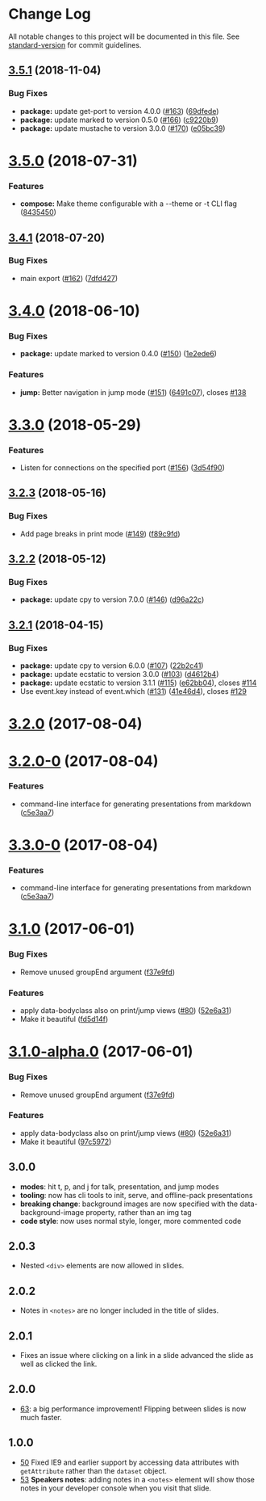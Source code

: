 # Change Log

All notable changes to this project will be documented in this file. See [standard-version](https://github.com/conventional-changelog/standard-version) for commit guidelines.

<a name="3.5.1"></a>
## [3.5.1](https://github.com/tmcw/big/compare/v3.5.0...v3.5.1) (2018-11-04)


### Bug Fixes

* **package:** update get-port to version 4.0.0 ([#163](https://github.com/tmcw/big/issues/163)) ([69dfede](https://github.com/tmcw/big/commit/69dfede))
* **package:** update marked to version 0.5.0 ([#166](https://github.com/tmcw/big/issues/166)) ([c9220b9](https://github.com/tmcw/big/commit/c9220b9))
* **package:** update mustache to version 3.0.0 ([#170](https://github.com/tmcw/big/issues/170)) ([e05bc39](https://github.com/tmcw/big/commit/e05bc39))



<a name="3.5.0"></a>
# [3.5.0](https://github.com/tmcw/big/compare/v3.4.1...v3.5.0) (2018-07-31)


### Features

* **compose:** Make theme configurable with a --theme or -t CLI flag ([8435450](https://github.com/tmcw/big/commit/8435450))



<a name="3.4.1"></a>
## [3.4.1](https://github.com/tmcw/big/compare/v3.4.0...v3.4.1) (2018-07-20)


### Bug Fixes

* main export ([#162](https://github.com/tmcw/big/issues/162)) ([7dfd427](https://github.com/tmcw/big/commit/7dfd427))



<a name="3.4.0"></a>
# [3.4.0](https://github.com/tmcw/big/compare/v3.3.0...v3.4.0) (2018-06-10)


### Bug Fixes

* **package:** update marked to version 0.4.0 ([#150](https://github.com/tmcw/big/issues/150)) ([1e2ede6](https://github.com/tmcw/big/commit/1e2ede6))


### Features

* **jump:** Better navigation in jump mode ([#151](https://github.com/tmcw/big/issues/151)) ([6491c07](https://github.com/tmcw/big/commit/6491c07)), closes [#138](https://github.com/tmcw/big/issues/138)



<a name="3.3.0"></a>
# [3.3.0](https://github.com/tmcw/big/compare/v3.2.3...v3.3.0) (2018-05-29)


### Features

* Listen for connections on the specified port ([#156](https://github.com/tmcw/big/issues/156)) ([3d54f90](https://github.com/tmcw/big/commit/3d54f90))



<a name="3.2.3"></a>
## [3.2.3](https://github.com/tmcw/big/compare/v3.2.2...v3.2.3) (2018-05-16)


### Bug Fixes

* Add page breaks in print mode ([#149](https://github.com/tmcw/big/issues/149)) ([f89c9fd](https://github.com/tmcw/big/commit/f89c9fd))



<a name="3.2.2"></a>
## [3.2.2](https://github.com/tmcw/big/compare/v3.2.1...v3.2.2) (2018-05-12)


### Bug Fixes

* **package:** update cpy to version 7.0.0 ([#146](https://github.com/tmcw/big/issues/146)) ([d96a22c](https://github.com/tmcw/big/commit/d96a22c))



<a name="3.2.1"></a>
## [3.2.1](https://github.com/tmcw/big/compare/v3.2.0...v3.2.1) (2018-04-15)


### Bug Fixes

* **package:** update cpy to version 6.0.0 ([#107](https://github.com/tmcw/big/issues/107)) ([22b2c41](https://github.com/tmcw/big/commit/22b2c41))
* **package:** update ecstatic to version 3.0.0 ([#103](https://github.com/tmcw/big/issues/103)) ([d4612b4](https://github.com/tmcw/big/commit/d4612b4))
* **package:** update ecstatic to version 3.1.1 ([#115](https://github.com/tmcw/big/issues/115)) ([e62bb04](https://github.com/tmcw/big/commit/e62bb04)), closes [#114](https://github.com/tmcw/big/issues/114)
* Use event.key instead of event.which ([#131](https://github.com/tmcw/big/issues/131)) ([41e46d4](https://github.com/tmcw/big/commit/41e46d4)), closes [#129](https://github.com/tmcw/big/issues/129)



<a name="3.2.0"></a>
# [3.2.0](https://github.com/tmcw/big/compare/v3.2.0-0...v3.2.0) (2017-08-04)



<a name="3.2.0-0"></a>
# [3.2.0-0](https://github.com/tmcw/big/compare/v3.1.0...v3.2.0-0) (2017-08-04)


### Features

* command-line interface for generating presentations from markdown ([c5e3aa7](https://github.com/tmcw/big/commit/c5e3aa7))



<a name="3.3.0-0"></a>
# [3.3.0-0](https://github.com/tmcw/big/compare/v3.1.0...v3.3.0-0) (2017-08-04)


### Features

* command-line interface for generating presentations from markdown ([c5e3aa7](https://github.com/tmcw/big/commit/c5e3aa7))



<a name="3.1.0"></a>
# [3.1.0](https://github.com/tmcw/big/compare/v2.0.3...v3.1.0) (2017-06-01)


### Bug Fixes

* Remove unused groupEnd argument ([f37e9fd](https://github.com/tmcw/big/commit/f37e9fd))


### Features

* apply data-bodyclass also on print/jump views ([#80](https://github.com/tmcw/big/issues/80)) ([52e6a31](https://github.com/tmcw/big/commit/52e6a31))
* Make it beautiful ([fd5d14f](https://github.com/tmcw/big/commit/fd5d14f))



<a name="3.1.0-alpha.0"></a>
# [3.1.0-alpha.0](https://github.com/tmcw/big/compare/v2.0.3...v3.1.0-alpha.0) (2017-06-01)


### Bug Fixes

* Remove unused groupEnd argument ([f37e9fd](https://github.com/tmcw/big/commit/f37e9fd))


### Features

* apply data-bodyclass also on print/jump views ([#80](https://github.com/tmcw/big/issues/80)) ([52e6a31](https://github.com/tmcw/big/commit/52e6a31))
* Make it beautiful ([97c5972](https://github.com/tmcw/big/commit/97c5972))



## 3.0.0

* **modes**: hit t, p, and j for talk, presentation, and jump modes
* **tooling**: now has cli tools to init, serve, and offline-pack presentations
* **breaking change**: background images are now specified with the data-background-image
  property, rather than an img tag
* **code style**: now uses normal style, longer, more commented code

## 2.0.3

* Nested `<div>` elements are now allowed in slides.

## 2.0.2

* Notes in `<notes>` are no longer included in the title of slides.

## 2.0.1

* Fixes an issue where clicking on a link in a slide advanced the slide
  as well as clicked the link.

## 2.0.0

* [63](https://github.com/tmcw/big/pull/63): a big performance improvement!
  Flipping between slides is now much faster.

## 1.0.0

* [50](https://github.com/tmcw/big/issues/50) Fixed IE9 and earlier support by accessing data attributes with `getAttribute`
  rather than the `dataset` object.
* [53](https://github.com/tmcw/big/issues/53) **Speakers notes**: adding
  notes in a `<notes>` element will show those notes in your developer
  console when you visit that slide.
